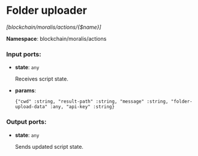 # Folder uploader

_[blockchain/moralis/actions/{$name}]_

__Namespace__: blockchain/moralis/actions

### Input ports:

* __state__: ` any `

    Receives script state.


* __params__: 
    ```
    {"cwd" :string, "result-path" :string, "message" :string, "folder-upload-data" :any, "api-key" :string}
    ```

### Output ports:

* __state__: ` any `

    Sends updated script state.

